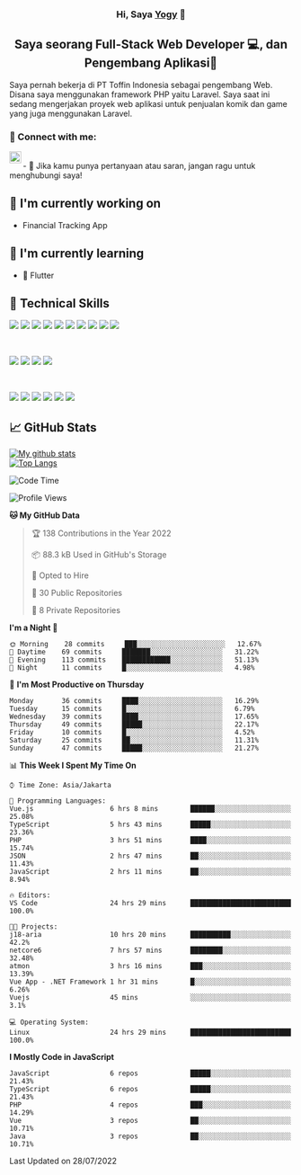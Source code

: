 <h3 align="center">
Hi, Saya <a href="#" target="_blank" rel="noreferrer">Yogy</a> 👋
</h3>

<h2 align="center">
Saya seorang Full-Stack Web Developer 💻, dan Pengembang Aplikasi📱
</h2>

Saya pernah bekerja di PT Toffin Indonesia sebagai pengembang Web. Disana saya menggunakan framework PHP yaitu Laravel. Saya saat ini sedang mengerjakan proyek web aplikasi untuk penjualan komik dan game yang juga menggunakan Laravel.

### 🤝 Connect with me:

<a href="https://www.linkedin.com/in/yogyphang/"><img align="left" src="https://raw.githubusercontent.com/yushi1007/yushi1007/main/images/linkedin.svg" alt="Nothing628 | LinkedIn" width="21px"/></a>
<!-- <a href="https://instagram.com/yushi.95"><img align="left" src="https://raw.githubusercontent.com/yushi1007/yushi1007/main/images/instagram.svg" alt="Nothing628 | Instagram" width="21px"/></a> -->
</br>
- 💬 Jika kamu punya pertanyaan atau saran, jangan ragu untuk menghubungi saya!

## 🔭 I'm currently working on

- Financial Tracking App

## 🌱 I'm currently learning

- 📱 Flutter

## 💼 Technical Skills

![](https://img.shields.io/badge/Code-Vue-informational?style=flat&logo=vue.js&color=4FC08D)
![](https://img.shields.io/badge/Code-React-informational?style=flat&logo=react&color=61DAFB)
![](https://img.shields.io/badge/Code-Redux-informational?style=flat&logo=Redux&color=764ABC)
![](https://img.shields.io/badge/Code-JavaScript-informational?style=flat&logo=JavaScript&color=F7DF1E)
![](https://img.shields.io/badge/Code-Typescript-informational?style=flat&logo=TypeScript&color=3178C6)
![](https://img.shields.io/badge/Code-HTML5-informational?style=flat&logo=HTML5&color=E34F26)
![](https://img.shields.io/badge/Code-PostgreSQL-informational?style=flat&logo=PostgreSQL&color=336791)
![](https://img.shields.io/badge/Code-SQLite-informational?style=flat&logo=SQLite&color=003B57)
![](https://img.shields.io/badge/Code-PHP-informational?style=flat&logo=php&color=777BB4)
![](https://img.shields.io/badge/Code-CSharp-informational?style=flat&logo=C%20Sharp&color=239120)

</br>

![](https://img.shields.io/badge/Style-Bootstrap-informational?style=flat&logo=Bootstrap&color=7952B3)
![](https://img.shields.io/badge/Style-CSS3-informational?style=flat&logo=CSS3&color=1572B6)
![](https://img.shields.io/badge/Style-styled--components-informational?style=flat&logo=styled-components&color=DB7093)
![](https://img.shields.io/badge/Style-Material--UI-informational?style=flat&logo=Material-UI&color=0081CB)


</br>

![](https://img.shields.io/badge/Tools-Figma-informational?style=flat&logo=Figma&color=F24E1E)
![](https://img.shields.io/badge/Tools-NPM-informational?style=flat&logo=NPM&color=CB3837)
![](https://img.shields.io/badge/Tools-Yarn-informational?style=flat&logo=Yarn&color=2C8EBB)
![](https://img.shields.io/badge/Tools-Postman-informational?style=flat&logo=Postman&color=FF6C37)
![](https://img.shields.io/badge/Tools-Git-informational?style=flat&logo=Git&color=F05032)
![](https://img.shields.io/badge/Tools-GitHub-informational?style=flat&logo=GitHub&color=181717)

## 📈 GitHub Stats 

[![My github stats](https://github-readme-stats.vercel.app/api?username=nothing628)](https://github.com/nothing628)
</br>
[![Top Langs](https://github-readme-stats.vercel.app/api/top-langs/?username=nothing628)](https://github.com/nothing628)
</br>

<!--START_SECTION:waka-->
![Code Time](http://img.shields.io/badge/Code%20Time-0%20secs-blue)

![Profile Views](http://img.shields.io/badge/Profile%20Views-0-blue)

**🐱 My GitHub Data** 

> 🏆 138 Contributions in the Year 2022
 > 
> 📦 88.3 kB Used in GitHub's Storage 
 > 
> 💼 Opted to Hire
 > 
> 📜 30 Public Repositories 
 > 
> 🔑 8 Private Repositories  
 > 
**I'm a Night 🦉** 

```text
🌞 Morning    28 commits     ███░░░░░░░░░░░░░░░░░░░░░░   12.67% 
🌆 Daytime    69 commits     ███████░░░░░░░░░░░░░░░░░░   31.22% 
🌃 Evening    113 commits    ████████████░░░░░░░░░░░░░   51.13% 
🌙 Night      11 commits     █░░░░░░░░░░░░░░░░░░░░░░░░   4.98%

```
📅 **I'm Most Productive on Thursday** 

```text
Monday       36 commits     ████░░░░░░░░░░░░░░░░░░░░░   16.29% 
Tuesday      15 commits     █░░░░░░░░░░░░░░░░░░░░░░░░   6.79% 
Wednesday    39 commits     ████░░░░░░░░░░░░░░░░░░░░░   17.65% 
Thursday     49 commits     █████░░░░░░░░░░░░░░░░░░░░   22.17% 
Friday       10 commits     █░░░░░░░░░░░░░░░░░░░░░░░░   4.52% 
Saturday     25 commits     ██░░░░░░░░░░░░░░░░░░░░░░░   11.31% 
Sunday       47 commits     █████░░░░░░░░░░░░░░░░░░░░   21.27%

```


📊 **This Week I Spent My Time On** 

```text
⌚︎ Time Zone: Asia/Jakarta

💬 Programming Languages: 
Vue.js                   6 hrs 8 mins        ██████░░░░░░░░░░░░░░░░░░░   25.08% 
TypeScript               5 hrs 43 mins       █████░░░░░░░░░░░░░░░░░░░░   23.36% 
PHP                      3 hrs 51 mins       ████░░░░░░░░░░░░░░░░░░░░░   15.74% 
JSON                     2 hrs 47 mins       ██░░░░░░░░░░░░░░░░░░░░░░░   11.43% 
JavaScript               2 hrs 11 mins       ██░░░░░░░░░░░░░░░░░░░░░░░   8.94%

🔥 Editors: 
VS Code                  24 hrs 29 mins      █████████████████████████   100.0%

🐱‍💻 Projects: 
j18-aria                 10 hrs 20 mins      ██████████░░░░░░░░░░░░░░░   42.2% 
netcore6                 7 hrs 57 mins       ████████░░░░░░░░░░░░░░░░░   32.48% 
atmon                    3 hrs 16 mins       ███░░░░░░░░░░░░░░░░░░░░░░   13.39% 
Vue App - .NET Framework 1 hr 31 mins        █░░░░░░░░░░░░░░░░░░░░░░░░   6.26% 
Vuejs                    45 mins             ░░░░░░░░░░░░░░░░░░░░░░░░░   3.1%

💻 Operating System: 
Linux                    24 hrs 29 mins      █████████████████████████   100.0%

```

**I Mostly Code in JavaScript** 

```text
JavaScript               6 repos             █████░░░░░░░░░░░░░░░░░░░░   21.43% 
TypeScript               6 repos             █████░░░░░░░░░░░░░░░░░░░░   21.43% 
PHP                      4 repos             ███░░░░░░░░░░░░░░░░░░░░░░   14.29% 
Vue                      3 repos             ██░░░░░░░░░░░░░░░░░░░░░░░   10.71% 
Java                     3 repos             ██░░░░░░░░░░░░░░░░░░░░░░░   10.71%

```



 Last Updated on 28/07/2022
<!--END_SECTION:waka-->

<!--
Saya 
I love the entire process of developing creative websites. I love the challenge of finding caches and spending time to meet new people. Learning how people hide things and where people are likely to look.

**nothing628/nothing628** is a ✨ _special_ ✨ repository because its `README.md` (this file) appears on your GitHub profile.

Here are some ideas to get you started:

- 🔭 I’m currently working on ...
- 🌱 I’m currently learning ...
- 👯 I’m looking to collaborate on ...
- 🤔 I’m looking for help with ...
- 💬 Ask me about ...
- 📫 How to reach me: ...
- 😄 Pronouns: ...
- ⚡ Fun fact: ...
-->
